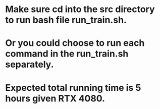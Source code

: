 # Make sure cd into the src directory to run bash file run_train.sh. 

# Or you could choose to run each command in the run_train.sh separately. 

# Expected total running time is 5 hours given RTX 4080. 